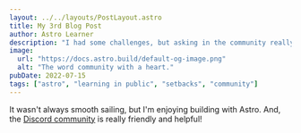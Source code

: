 ```yaml
---
layout: ../../layouts/PostLayout.astro
title: My 3rd Blog Post
author: Astro Learner
description: "I had some challenges, but asking in the community really helped!"
image:
  url: "https://docs.astro.build/default-og-image.png"
  alt: "The word community with a heart."
pubDate: 2022-07-15
tags: ["astro", "learning in public", "setbacks", "community"]
---
```


It wasn't always smooth sailing, but I'm enjoying building with Astro. And, the [Discord community](https://astro.build/chat) is really friendly and helpful!

